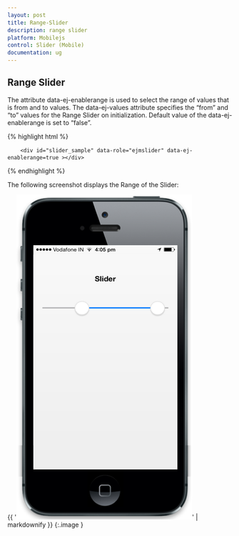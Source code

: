 ```yaml
---
layout: post
title: Range-Slider
description: range slider
platform: Mobilejs
control: Slider (Mobile)
documentation: ug
---
```


## Range Slider

The attribute data-ej-enablerange is used to select the range of values that is from and to values. The data-ej-values attribute specifies the “from” and “to” values for the Range Slider on initialization. Default value of the data-ej-enablerange is set to “false”.

{% highlight html %}

        <div id="slider_sample" data-role="ejmslider" data-ej-enablerange=true ></div>    



{% endhighlight %}



The following screenshot displays the Range of the Slider:

{{ '![C:/Users/dineshr/Desktop/values.png](Range-Slider_images/Range-Slider_img1.png)' | markdownify }}
{:.image }



